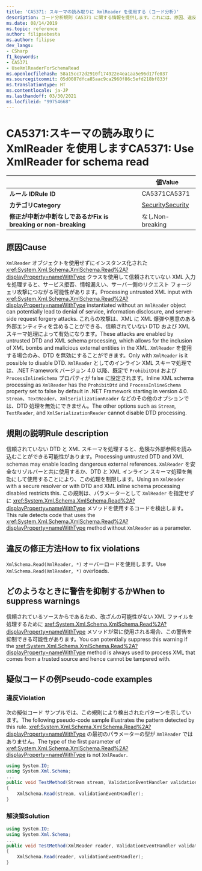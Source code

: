 ```yaml
---
title: 'CA5371: スキーマの読み取りに XmlReader を使用する (コード分析)'
description: コード分析規則 CA5371 に関する情報を提供します。これには、原因、違反の修正方法、およびそれを抑制するタイミングなどが含まれます。
ms.date: 08/14/2019
ms.topic: reference
author: filipsebesta
ms.author: filipse
dev_langs:
- CSharp
f1_keywords:
- CA5371
- UseXmlReaderForSchemaRead
ms.openlocfilehash: 58a15cc72d2910f174922e4ea1aa5e96d17fe037
ms.sourcegitcommit: 05d0087dfca85aac9ca2960f86c5efd218bf833f
ms.translationtype: HT
ms.contentlocale: ja-JP
ms.lasthandoff: 03/30/2021
ms.locfileid: "99754668"
---
```

# <a name="ca5371-use-xmlreader-for-schema-read"></a><span data-ttu-id="5897b-103">CA5371:スキーマの読み取りに XmlReader を使用します</span><span class="sxs-lookup"><span data-stu-id="5897b-103">CA5371: Use XmlReader for schema read</span></span>

| | <span data-ttu-id="5897b-104">値</span><span class="sxs-lookup"><span data-stu-id="5897b-104">Value</span></span> |
|-|-|
| <span data-ttu-id="5897b-105">**ルール ID**</span><span class="sxs-lookup"><span data-stu-id="5897b-105">**Rule ID**</span></span> |<span data-ttu-id="5897b-106">CA5371</span><span class="sxs-lookup"><span data-stu-id="5897b-106">CA5371</span></span>|
| <span data-ttu-id="5897b-107">**カテゴリ**</span><span class="sxs-lookup"><span data-stu-id="5897b-107">**Category**</span></span> |[<span data-ttu-id="5897b-108">Security</span><span class="sxs-lookup"><span data-stu-id="5897b-108">Security</span></span>](security-warnings.md)|
| <span data-ttu-id="5897b-109">**修正が中断か中断なしであるか**</span><span class="sxs-lookup"><span data-stu-id="5897b-109">**Fix is breaking or non-breaking**</span></span> |<span data-ttu-id="5897b-110">なし</span><span class="sxs-lookup"><span data-stu-id="5897b-110">Non-breaking</span></span>|

## <a name="cause"></a><span data-ttu-id="5897b-111">原因</span><span class="sxs-lookup"><span data-stu-id="5897b-111">Cause</span></span>

<span data-ttu-id="5897b-112">`XmlReader` オブジェクトを使用せずにインスタンス化された <xref:System.Xml.Schema.XmlSchema.Read%2A?displayProperty=nameWithType> クラスを使用して信頼されていない XML 入力を処理すると、サービス拒否、情報漏えい、サーバー側のリクエスト フォージェリ攻撃につながる可能性があります。</span><span class="sxs-lookup"><span data-stu-id="5897b-112">Processing untrusted XML input with <xref:System.Xml.Schema.XmlSchema.Read%2A?displayProperty=nameWithType> instantiated without an `XmlReader` object can potentially lead to denial of service, information disclosure, and server-side request forgery attacks.</span></span> <span data-ttu-id="5897b-113">これらの攻撃は、XML に XML 爆弾や悪意のある外部エンティティを含めることができる、信頼されていない DTD および XML スキーマ処理によって有効になります。</span><span class="sxs-lookup"><span data-stu-id="5897b-113">These attacks are enabled by untrusted DTD and XML schema processing, which allows for the inclusion of XML bombs and malicious external entities in the XML.</span></span> <span data-ttu-id="5897b-114">`XmlReader` を使用する場合のみ、DTD を無効にすることができます。</span><span class="sxs-lookup"><span data-stu-id="5897b-114">Only with `XmlReader` is it possible to disable DTD.</span></span> <span data-ttu-id="5897b-115">`XmlReader` としてのインライン XML スキーマ処理では、.NET Framework バージョン 4.0 以降、既定で `ProhibitDtd` および `ProcessInlineSchema` プロパティが false に設定されます。</span><span class="sxs-lookup"><span data-stu-id="5897b-115">Inline XML schema processing as `XmlReader` has the `ProhibitDtd` and `ProcessInlineSchema` property set to false by default in .NET Framework starting in version 4.0.</span></span> <span data-ttu-id="5897b-116">`Stream`、`TextReader`、`XmlSerializationReader` などのその他のオプションでは、DTD 処理を無効にできません。</span><span class="sxs-lookup"><span data-stu-id="5897b-116">The  other options such as `Stream`, `TextReader`, and `XmlSerializationReader` cannot disable DTD processing.</span></span>

## <a name="rule-description"></a><span data-ttu-id="5897b-117">規則の説明</span><span class="sxs-lookup"><span data-stu-id="5897b-117">Rule description</span></span>

<span data-ttu-id="5897b-118">信頼されていない DTD と XML スキーマを処理すると、危険な外部参照を読み込むことができる可能性があります。</span><span class="sxs-lookup"><span data-stu-id="5897b-118">Processing untrusted DTD and XML schemas may enable loading dangerous external references.</span></span> <span data-ttu-id="5897b-119">`XmlReader` を安全なリゾルバーと共に使用するか、DTD と XML インライン スキーマ処理を無効にして使用することにより、この処理を制限します。</span><span class="sxs-lookup"><span data-stu-id="5897b-119">Using an `XmlReader` with a secure resolver or with DTD and XML inline schema processing disabled restricts this.</span></span> <span data-ttu-id="5897b-120">この規則は、パラメーターとして `XmlReader` を指定せずに <xref:System.Xml.Schema.XmlSchema.Read%2A?displayProperty=nameWithType> メソッドを使用するコードを検出します。</span><span class="sxs-lookup"><span data-stu-id="5897b-120">This rule detects code that uses the <xref:System.Xml.Schema.XmlSchema.Read%2A?displayProperty=nameWithType> method without `XmlReader` as a parameter.</span></span>

## <a name="how-to-fix-violations"></a><span data-ttu-id="5897b-121">違反の修正方法</span><span class="sxs-lookup"><span data-stu-id="5897b-121">How to fix violations</span></span>

<span data-ttu-id="5897b-122">`XmlSchema.Read(XmlReader, *)` オーバーロードを使用します。</span><span class="sxs-lookup"><span data-stu-id="5897b-122">Use `XmlSchema.Read(XmlReader, *)` overloads.</span></span>

## <a name="when-to-suppress-warnings"></a><span data-ttu-id="5897b-123">どのようなときに警告を抑制するか</span><span class="sxs-lookup"><span data-stu-id="5897b-123">When to suppress warnings</span></span>

<span data-ttu-id="5897b-124">信頼されているソースからであるため、改ざんの可能性がない XML ファイルを処理するために <xref:System.Xml.Schema.XmlSchema.Read%2A?displayProperty=nameWithType> メソッドが常に使用される場合、この警告を抑制できる可能性があります。</span><span class="sxs-lookup"><span data-stu-id="5897b-124">You can potentially suppress this warning if the <xref:System.Xml.Schema.XmlSchema.Read%2A?displayProperty=nameWithType> method is always used to process XML that comes from a trusted source and hence cannot be tampered with.</span></span>

## <a name="pseudo-code-examples"></a><span data-ttu-id="5897b-125">疑似コードの例</span><span class="sxs-lookup"><span data-stu-id="5897b-125">Pseudo-code examples</span></span>

### <a name="violation"></a><span data-ttu-id="5897b-126">違反</span><span class="sxs-lookup"><span data-stu-id="5897b-126">Violation</span></span>

<span data-ttu-id="5897b-127">次の擬似コード サンプルでは、この規則により検出されたパターンを示しています。</span><span class="sxs-lookup"><span data-stu-id="5897b-127">The following pseudo-code sample illustrates the pattern detected by this rule.</span></span>
<span data-ttu-id="5897b-128"><xref:System.Xml.Schema.XmlSchema.Read%2A?displayProperty=nameWithType> の最初のパラメーターの型が `XmlReader` ではありません。</span><span class="sxs-lookup"><span data-stu-id="5897b-128">The type of the first parameter of <xref:System.Xml.Schema.XmlSchema.Read%2A?displayProperty=nameWithType> is not `XmlReader`.</span></span>

```csharp
using System.IO;
using System.Xml.Schema;
...
public void TestMethod(Stream stream, ValidationEventHandler validationEventHandler)
{
    XmlSchema.Read(stream, validationEventHandler);
}
```

### <a name="solution"></a><span data-ttu-id="5897b-129">解決策</span><span class="sxs-lookup"><span data-stu-id="5897b-129">Solution</span></span>

```csharp
using System.IO;
using System.Xml.Schema;
...
public void TestMethod(XmlReader reader, ValidationEventHandler validationEventHandler)
{
    XmlSchema.Read(reader, validationEventHandler);
}
```
